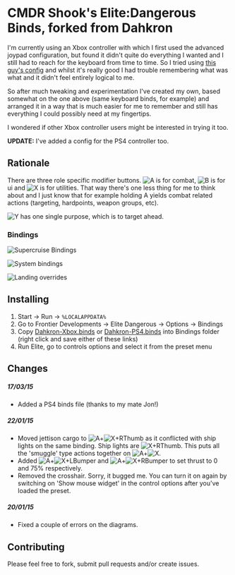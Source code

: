 # CMDR Shook's Elite:Dangerous Binds, forked from Dahkron

I'm currently using an Xbox controller with which I first used the advanced joypad configuration, but found it didn't quite do everything I wanted and I still had to reach for the keyboard from time to time.  So I tried using [this guy's config](https://forums.frontier.co.uk/showthread.php?t=71532) and whilst it's really good I had trouble remembering what was what and it didn't feel entirely logical to me.

So after much tweaking and experimentation I've created my own, based somewhat on the one above (same keyboard binds, for example) and arranged it in a way that is much easier for me to remember and still has everything I could possibly need at my fingertips.

I wondered if other Xbox controller users might be interested in trying it too.

**UPDATE:** I've added a config for the PS4 controller too.

## Rationale

There are three role specific modifier buttons.  ![A](images/a_s.jpg) is for combat, ![B](images/b_s.jpg) is for ui and ![X](images/x_s.jpg) is for utilities.  That way there's one less thing for me to think about and I just know that for example holding A yields combat related actions (targeting, hardpoints, weapon groups, etc).

![Y](images/y_s.jpg) has one single purpose, which is to target ahead.

### Bindings

![Supercruise Bindings](images/xbox/supercruise.png)

![System bindings](images/xbox/system.png)

![Landing overrides](images/xbox/landing.png)

## Installing

1. Start &rarr; Run &rarr; `%LOCALAPPDATA%`
2. Go to Frontier Developments &rarr; Elite Dangerous &rarr; Options &rarr; Bindings
3. Copy [Dahkron-Xbox.binds](https://raw.githubusercontent.com/cmdrdahkron/elite-binds/master/Dahkron-Xbox.binds) or [Dahkron-PS4.binds](https://raw.githubusercontent.com/cmdrdahkron/elite-binds/master/Dahkron-PS4.binds) into Bindings folder (right click and save either of these links)
4. Run Elite, go to controls options and select it from the preset menu

## Changes

##### 17/03/15

 * Added a PS4 binds file (thanks to my mate Jon!)

##### 22/01/15

* Moved jettison cargo to ![A](images/a_s.jpg)+![X](images/x_s.jpg)+RThumb as it conflicted with ship lights on the same binding. Ship lights are ![X](images/x_s.jpg)+RThumb. This puts all the 'smuggle' type actions together on ![A](images/a_s.jpg)+![X](images/x_s.jpg).
* Added ![A](images/a_s.jpg)+![X](images/x_s.jpg)+LBumper and ![A](images/a_s.jpg)+![X](images/x_s.jpg)+RBumper to set thrust to 0 and 75% respectively.
* Removed the crosshair.  Sorry, it bugged me.  You can turn it on again by switching on 'Show mouse widget' in the control options after you've loaded the preset.

##### 20/01/15

* Fixed a couple of errors on the diagrams.

## Contributing

Please feel free to fork, submit pull requests and/or create issues.
